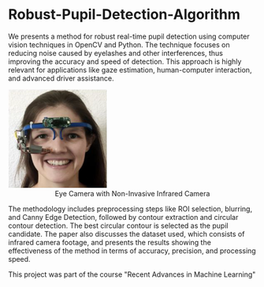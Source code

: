 # Robust-Pupil-Detection-Algorithm

We presents a method for robust real-time pupil detection using computer vision techniques in OpenCV and Python. The technique focuses on reducing noise caused by eyelashes and other interferences, thus improving the accuracy and speed of detection. This approach is highly relevant for applications like gaze estimation, human-computer interaction, and advanced driver assistance.  

<img src="image/eye-glasses.png" width="200" height="200">
<div align="center">
Eye Camera with Non-Invasive Infrared Camera
</div>

The methodology includes preprocessing steps like ROI selection, blurring, and Canny Edge Detection, followed by contour extraction and circular contour detection. The best circular contour is selected as the pupil candidate. The paper also discusses the dataset used, which consists of infrared camera footage, and presents the results showing the effectiveness of the method in terms of accuracy, precision, and processing speed.

This project was part of the course "Recent Advances in Machine Learning"
